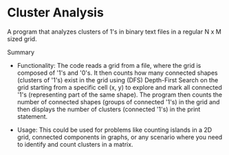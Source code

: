 # Cluster Analysis
A program that analyzes clusters of 1's in binary text files in a regular N x M sized grid.

Summary
* Functionality: The code reads a grid from a file, where the grid is composed of '1's and '0's. It then counts how many connected shapes (clusters of '1's) exist in the grid using (DFS) Depth-First Search on the grid starting from a specific cell (x, y) to explore and mark all connected '1's (representing part of the same shape). The program then counts the number of connected shapes (groups of connected '1's) in the grid and then displays the number of clusters (connected '1's) in the print statement.

* Usage: This could be used for problems like counting islands in a 2D grid, connected components in graphs, or any scenario where you need to identify and count clusters in a matrix.
